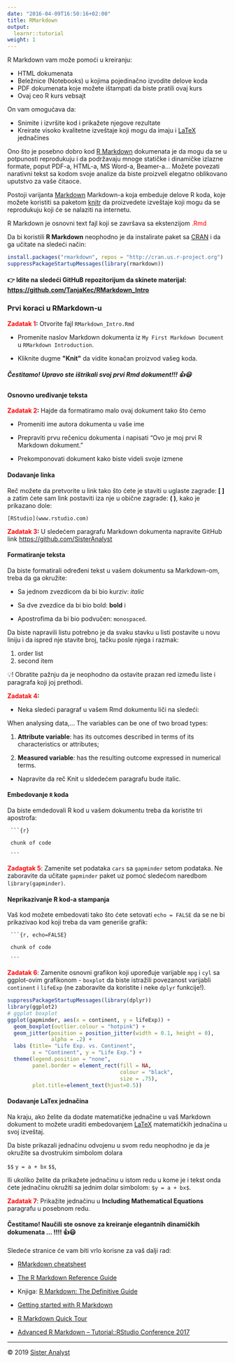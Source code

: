 ```yaml
---
date: "2016-04-09T16:50:16+02:00"
title: RMarkdown
output: 
  learnr::tutorial
weight: 1
---
```


R Markdown vam može pomoći u kreiranju:

- HTML dokumenata
- Beležnice (Notebooks) u kojima pojedinačno izvodite delove koda
- PDF dokumenata koje možete ištampati da biste pratili ovaj kurs
- Ovaj ceo R kurs vebsajt

On vam omogućava da:

- Snimite i izvršite kod i prikažete njegove rezultate
- Kreirate visoko kvalitetne izveštaje koji mogu da imaju i [LaTeX](https://www.latex-project.org/) jednačines

Ono što je posebno dobro kod [R Markdown](https://rmarkdown.rstudio.com/) dokumenata je da mogu da se u potpunosti reprodukuju i da podržavaju mnoge statičke i dinamičke izlazne formate, poput PDF-a, HTML-a, MS Word-a, Beamer-a… Možete povezati narativni tekst sa kodom svoje analize da  biste proizveli elegatno oblikovano uputstvo za vaše čitaoce.

Postoji varijanta [Markdown](https://daringfireball.net/projects/markdown/) Markdown-a koja embeduje delove R koda, koje možete koristiti sa paketom  [knitr](https://yihui.name/knitr/) da proizvedete izveštaje koji mogu da se reprodukuju koji će se nalaziti na internetu. 

R Markdown je osnovni text fajl koji se završava sa ekstenzijom <span style="color:red">.Rmd</span>

Da bi koristili **R Markdown** neophodno je da instalirate paket sa [CRAN](https://cran.r-project.org/) i da ga učitate na sledeći način:


```r
install.packages("rmarkdown", repos = "http://cran.us.r-project.org")
suppressPackageStartupMessages(library(rmarkdown))
```

#### 👉 Idite na sledeći GitHuB repozitorijum da skinete materijal: <https://github.com/TanjaKec/RMarkdown_Intro>

### Prvi koraci u RMarkdown-u

**<span style="color:red">Zadatak 1</span>:**
Otvorite fajl `RMarkdown_Intro.Rmd`

- Promenite naslov Markdown dokumenta iz `My First Markdown Document` u `RMarkdown Introduction`.

-  Kliknite dugme **"Knit"** da vidite konačan proizvod vašeg koda.


##### Čestitamo! Upravo ste ištrikali svoj prvi Rmd dokument!!! 👍😃

#### Osnovno uređivanje teksta

**<span style="color:red">Zadatak 2</span>:**
Hajde da formatiramo malo ovaj dokument tako što ćemo

- Promeniti ime autora dokumenta u vaše ime

- Prepraviti prvu rečenicu dokumenta i napisati “Ovo je moj prvi R Markdown dokument.”

- Prekomponovati dokument kako biste videli svoje izmene

#### Dodavanje linka

Reč možete da pretvorite u link tako što ćete je staviti u uglaste zagrade: **[ ]** a zatim ćete sam link postaviti iza nje u obične zagrade: **( )**, kako je prikazano dole:

`[RStudio](www.rstudio.com)`

**<span style="color:red">Zadatak 3</span>:**
U sledećem paragrafu Markdown dokumenta napravite GitHub link https://github.com/SisterAnalyst

#### Formatiranje teksta 

Da biste formatirali određeni tekst u vašem dokumentu sa Markdown-om, treba da ga okružite:

- Sa jednom zvezdicom da bi bio kurziv: *italic*

- Sa dve zvezdice da bi bio bold: **bold** i

- Apostrofima da bi bio podvučen: `monospaced`.

Da biste napravili listu potrebno je da svaku stavku u listi postavite u novu liniju i da ispred nje stavite broj, tačku posle njega i razmak:
1. order list
2. second item

💡! Obratite pažnju da je neophodno da ostavite prazan red između liste i paragrafa koji joj prethodi.

**<span style="color:red">Zadatak 4</span>:**

- Neka sledeći paragraf u vašem Rmd dokumentu liči na sledeći:

When analysing data,... The variables can be one of two broad types:

1) **Attribute variable**: has its outcomes described in terms of its characteristics or
attributes;

2) **Measured variable**: has the resulting outcome expressed in numerical terms.

- Napravite da reč Knit u sldedećem paragrafu bude italic.


#### Embedovanje `R` koda 
Da biste emdedovali R kod u vašem dokumentu treba da koristite tri apostrofa:

<p><code  class="r"> ```{r} </code>

` chunk of code`

<p><code  class="r"> ``` </code>

**<span style="color:red">Zadagtak 5</span>**: Zamenite set podataka `cars` sa `gapminder` setom podataka. Ne zaboravite da učitate `gapminder` paket uz pomoć sledećom naredbom `library(gapminder)`.


#### Neprikazivanje R kod-a stampanja

Vaš kod možete embedovati tako što ćete setovati `echo = FALSE` da se ne bi prikazivao kod koji treba da vam generiše grafik:

<p><code  class="r"> ```{r, echo=FALSE} </code>

` chunk of code`

<p><code  class="r"> ``` </code>

**<span style="color:red">Zadatak 6</span>**: Zamenite osnovni grafikon koji upoređuje varijable `mpg` i `cyl` sa ggplot-ovim grafikonom - `boxplot` da biste istražili povezanost varijabli `continent` i `lifeExp` (ne zaboravite da koristite i neke `dplyr` funkcije!).



```r
suppressPackageStartupMessages(library(dplyr))
library(ggplot2)
# ggplot boxplot
ggplot(gapminder, aes(x = continent, y = lifeExp)) +
  geom_boxplot(outlier.colour = "hotpink") +
  geom_jitter(position = position_jitter(width = 0.1, height = 0), 
              alpha = .2) +
  labs (title= "Life Exp. vs. Continent", 
        x = "Continent", y = "Life Exp.") +
  theme(legend.position = "none", 
        panel.border = element_rect(fill = NA, 
                                    colour = "black",
                                    size = .75),
        plot.title=element_text(hjust=0.5))    
```

#### Dodavanje **LaTex** jednačina

Na kraju, ako želite da dodate matematičke jednačine u vaš Markdown dokument to možete uraditi embedovanjem [LaTeX]( LaTeX ) matematičkih jednačina u svoj izveštaj.

Da biste prikazali jednačinu odvojenu u svom redu neophodno je da je okružite sa dvostrukim simbolom dolara

`$$` `y = a + bx` `$$`, 

Ili ukoliko želite da prikažete jednačinu  u istom redu u kome je i tekst onda ćete jednačinu okružiti sa jednim dolar simbolom: `$y = a + bx$`.

**<span style="color:red">Zadatak 7</span>**: Prikažite jednačinu u **Including Mathematical Equations** paragrafu u posebnom redu.


#### Čestitamo! Naučili ste osnove za kreiranje elegantnih dinamičkih dokumenata … !!!! 👍😃


Sledeće stranice će vam biti vrlo korisne za vaš dalji rad:

- [RMarkdown cheatsheet](https://www.rstudio.com/wp-content/uploads/2016/03/rmarkdown-cheatsheet-2.0.pdf)

- [The R Markdown Reference Guide](https://www.rstudio.com/wp-content/uploads/2015/03/rmarkdown-reference.pdf)

- Knjiga: [R Markdown: The Definitive Guide](https://bookdown.org/yihui/rmarkdown/)

- [Getting started with R Markdown](https://www.rstudio.com/resources/webinars/getting-started-with-r-markdown/)

- [R Markdown Quick Tour](https://rmarkdown.rstudio.com/authoring_quick_tour.html)

- [Advanced R Markdown – Tutorial::RStudio Conference 2017](https://www.rstudio.com/resources/videos/advanced-r-markdown-tutorial/)


-----------------------------
© 2019 [Sister Analyst](https://sisteranalyst.org)
